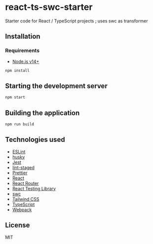# react-ts-swc-starter

Starter code for React / TypeScript projects ; uses swc as transformer

## Installation

### Requirements
* [Node.js v14+](https://nodejs.org/)

```bash
npm install
```

## Starting the development server

```bash
npm start
```

## Building the application

```bash
npm run build
```

## Technologies used

* [ESLint](https://eslint.org/)
* [husky](https://github.com/typicode/husky)
* [Jest](https://jestjs.io)
* [lint-staged](https://github.com/okonet/lint-staged)
* [Prettier](https://prettier.io/)
* [React](https://reactjs.org)
* [React Router](https://github.com/remix-run/react-router)
* [React Testing Library](https://testing-library.com/)
* [swc](https://swc.rs/)
* [Tailwind CSS](https://tailwindcss.com/)
* [TypeScript](https://www.typescriptlang.org/)
* [Webpack](https://webpack.js.org/)

## License
MIT
